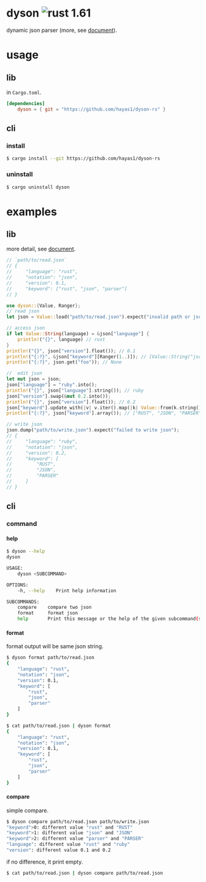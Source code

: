 # dyson ![rust 1.61](https://github.com/hayas1/dyson-rs/actions/workflows/rust.yml/badge.svg)
dynamic json parser (more, see [document](https://hayas1.github.io/dyson-rs/dyson/)).

# usage
## lib
in `Cargo.toml`.
```toml
[dependencies]
    dyson = { git = "https://github.com/hayas1/dyson-rs" }
```

## cli
### install
```sh
$ cargo install --git https://github.com/hayas1/dyson-rs
```
### uninstall
```sh
$ cargo uninstall dyson
```
# examples
## lib
more detail, see [document](https://hayas1.github.io/dyson-rs/dyson/).
```rust
// `path/to/read.json`
// {
//     "language": "rust",
//     "notation": "json",
//     "version": 0.1,
//     "keyword": ["rust", "json", "parser"]
// }

use dyson::{Value, Ranger};
// read json
let json = Value::load("path/to/read.json").expect("invalid path or json structure");

// access json
if let Value::String(language) = &json["language"] {
    println!("{}", language) // rust
}
println!("{}", json["version"].float()); // 0.1
println!("{:?}", &json["keyword"][Ranger(1..)]); // [Value::String("json"), Value::String("parser")]
println!("{:?}", json.get("foo")); // None

//  edit json
let mut json = json;
json["language"] = "ruby".into();
println!("{}", json["language"].string()); // ruby
json["version"].swap(&mut 0.2.into());
println!("{}", json["version"].float()); // 0.2
json["keyword"].update_with(|v| v.iter().map(|k| Value::from(k.string().to_uppercase())).collect());
println!("{:?}", json["keyword"].array()); // ["RUST", "JSON", "PARSER"]

// write json
json.dump("path/to/write.json").expect("failed to write json");
// {
//     "language": "ruby",
//     "notation": "json",
//     "version": 0.2,
//     "keyword": [
//         "RUST",
//         "JSON",
//         "PARSER"
//     ]
// }
```

## cli
### command
#### help
```sh
$ dyson --help
dyson

USAGE:
    dyson <SUBCOMMAND>

OPTIONS:
    -h, --help    Print help information

SUBCOMMANDS:
    compare    compare two json
    format     format json
    help       Print this message or the help of the given subcommand(s)
```
#### format
format output will be same json string.
```sh
$ dyson format path/to/read.json
{
    "language": "rust",
    "notation": "json",
    "version": 0.1,
    "keyword": [
        "rust",
        "json",
        "parser"
    ]
}
```

```sh
$ cat path/to/read.json | dyson format
{
    "language": "rust",
    "notation": "json",
    "version": 0.1,
    "keyword": [
        "rust",
        "json",
        "parser"
    ]
}
```

#### compare
simple compare.
```sh
$ dyson compare path/to/read.json path/to/write.json
"keyword">0: different value "rust" and "RUST"
"keyword">1: different value "json" and "JSON"
"keyword">2: different value "parser" and "PARSER"
"language": different value "rust" and "ruby"
"version": different value 0.1 and 0.2
```

if no difference, it print empty.
```sh
$ cat path/to/read.json | dyson compare path/to/read.json
```
